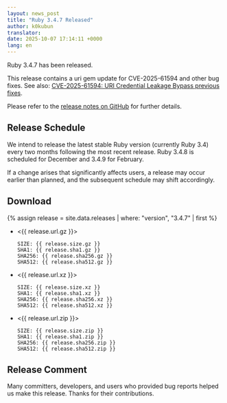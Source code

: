 ```yaml
---
layout: news_post
title: "Ruby 3.4.7 Released"
author: k0kubun
translator:
date: 2025-10-07 17:14:11 +0000
lang: en
---
```


Ruby 3.4.7 has been released.

This release contains a uri gem update for CVE-2025-61594 and other bug fixes.
See also: [CVE-2025-61594: URI Credential Leakage Bypass previous fixes](https://www.ruby-lang.org/en/news/2025/10/07/uri-cve-2025-61594/).

Please refer to the [release notes on GitHub](https://github.com/ruby/ruby/releases/tag/v3_4_7) for further details.

## Release Schedule

We intend to release the latest stable Ruby version (currently Ruby 3.4) every two months following the most recent release.
Ruby 3.4.8 is scheduled for December and 3.4.9 for February.

If a change arises that significantly affects users, a release may occur earlier than planned, and the subsequent schedule may shift accordingly.

## Download

{% assign release = site.data.releases | where: "version", "3.4.7" | first %}

* <{{ release.url.gz }}>

      SIZE: {{ release.size.gz }}
      SHA1: {{ release.sha1.gz }}
      SHA256: {{ release.sha256.gz }}
      SHA512: {{ release.sha512.gz }}

* <{{ release.url.xz }}>

      SIZE: {{ release.size.xz }}
      SHA1: {{ release.sha1.xz }}
      SHA256: {{ release.sha256.xz }}
      SHA512: {{ release.sha512.xz }}

* <{{ release.url.zip }}>

      SIZE: {{ release.size.zip }}
      SHA1: {{ release.sha1.zip }}
      SHA256: {{ release.sha256.zip }}
      SHA512: {{ release.sha512.zip }}

## Release Comment

Many committers, developers, and users who provided bug reports helped us make this release.
Thanks for their contributions.
